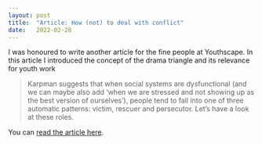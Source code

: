 ```yaml
---
layout: post
title:  "Article: How (not) to deal with conflict"
date:   2022-02-28
---
```


I was honoured to write another article for the fine people at Youthscape. In this article I introduced the concept of the drama triangle and its relevance for youth work

> Karpman suggests that when social systems are dysfunctional (and we can maybe also add ‘when we are stressed and not showing up as the best version of ourselves’), people tend to fall into one of three automatic patterns: victim, rescuer and persecutor. Let’s have a look at these roles.

You can <a href="https://www.youthscape.co.uk/services/youth-work-news/youth-leader-dysfunction-conflict" target="_blank">read the article here</a>.